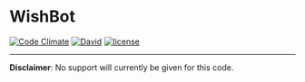 # WishBot

[![Code Climate](https://codeclimate.com/github/hsiw/WishBot/badges/gpa.svg)](https://codeclimate.com/github/hsiw/WishBot) [![David](https://img.shields.io/david/hsiw/WishBot.svg?maxAge=2592000)](https://david-dm.org/hsiw/WishBot) [![license](https://img.shields.io/github/license/mashape/apistatus.svg?maxAge=2592000)](./LICENSE) 

---
**Disclaimer**: No support will currently be given for this code.
